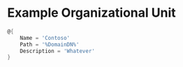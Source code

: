 ﻿# Example Organizational Unit

```powershell
@{
    Name = 'Contoso'
    Path = '%DomainDN%'
    Description = 'Whatever'
}
```
